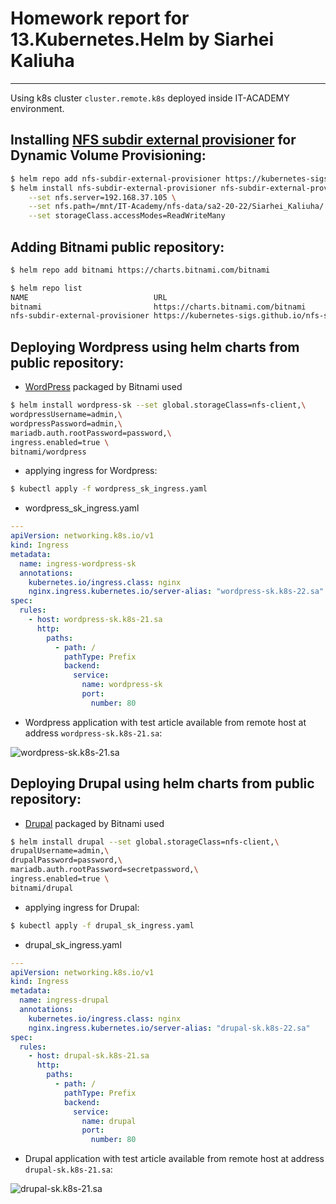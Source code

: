 # Homework report for 13.Kubernetes.Helm by Siarhei Kaliuha

---
Using k8s cluster `cluster.remote.k8s` deployed inside IT-ACADEMY environment.  

## Installing [NFS subdir external provisioner](https://github.com/kubernetes-sigs/nfs-subdir-external-provisioner) for Dynamic Volume Provisioning:

```bash
$ helm repo add nfs-subdir-external-provisioner https://kubernetes-sigs.github.io/nfs-subdir-external-provisioner/
$ helm install nfs-subdir-external-provisioner nfs-subdir-external-provisioner/nfs-subdir-external-provisioner \
    --set nfs.server=192.168.37.105 \
    --set nfs.path=/mnt/IT-Academy/nfs-data/sa2-20-22/Siarhei_Kaliuha/ \
    --set storageClass.accessModes=ReadWriteMany
```

## Adding Bitnami public repository:

```bash
$ helm repo add bitnami https://charts.bitnami.com/bitnami

$ helm repo list
NAME                            URL
bitnami                         https://charts.bitnami.com/bitnami
nfs-subdir-external-provisioner https://kubernetes-sigs.github.io/nfs-subdir-external-provisioner/
```

## Deploying Wordpress using helm charts from public repository:

* [WordPress](https://bitnami.com/stack/wordpress/helm) packaged by Bitnami used

```bash
$ helm install wordpress-sk --set global.storageClass=nfs-client,\
wordpressUsername=admin,\
wordpressPassword=admin,\
mariadb.auth.rootPassword=password,\
ingress.enabled=true \
bitnami/wordpress
```
* applying ingress for Wordpress:

```bash
$ kubectl apply -f wordpress_sk_ingress.yaml
```

* wordpress_sk_ingress.yaml

```yaml
---
apiVersion: networking.k8s.io/v1
kind: Ingress
metadata:
  name: ingress-wordpress-sk
  annotations:
    kubernetes.io/ingress.class: nginx
    nginx.ingress.kubernetes.io/server-alias: "wordpress-sk.k8s-22.sa"
spec:
  rules:
    - host: wordpress-sk.k8s-21.sa
      http:
        paths:
          - path: /
            pathType: Prefix
            backend:
              service:
                name: wordpress-sk
                port:
                  number: 80

```

* Wordpress application with test article available from remote host at address `wordpress-sk.k8s-21.sa`:

![wordpress-sk.k8s-21.sa](https://github.com/s-kalyuga/sa.it-academy.by/blob/md-sa2-20-22/Siarhei_Kaliuha/13.Kubernetes.Helm/wordpress.jpg)


## Deploying Drupal using helm charts from public repository:

* [Drupal](https://bitnami.com/stack/drupal/helm) packaged by Bitnami used

```bash
$ helm install drupal --set global.storageClass=nfs-client,\
drupalUsername=admin,\
drupalPassword=password,\
mariadb.auth.rootPassword=secretpassword,\
ingress.enabled=true \
bitnami/drupal
```

* applying ingress for Drupal:

```bash
$ kubectl apply -f drupal_sk_ingress.yaml
```

* drupal_sk_ingress.yaml

```yaml
---
apiVersion: networking.k8s.io/v1
kind: Ingress
metadata:
  name: ingress-drupal
  annotations:
    kubernetes.io/ingress.class: nginx
    nginx.ingress.kubernetes.io/server-alias: "drupal-sk.k8s-22.sa"
spec:
  rules:
    - host: drupal-sk.k8s-21.sa
      http:
        paths:
          - path: /
            pathType: Prefix
            backend:
              service:
                name: drupal
                port:
                  number: 80

```

* Drupal application with test article available from remote host at address `drupal-sk.k8s-21.sa`:

![drupal-sk.k8s-21.sa](https://github.com/s-kalyuga/sa.it-academy.by/blob/md-sa2-20-22/Siarhei_Kaliuha/13.Kubernetes.Helm/drupal.jpg)